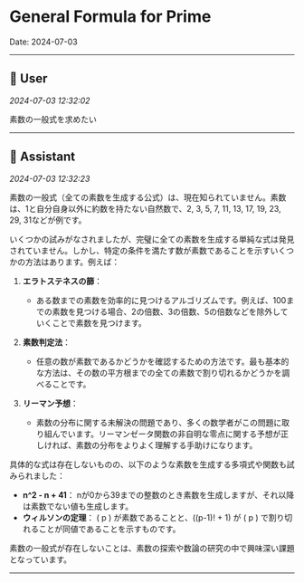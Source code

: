 # General Formula for Prime

Date: 2024-07-03

---

## 👤 User
*2024-07-03 12:32:02*

素数の一般式を求めたい

---

## 🤖 Assistant
*2024-07-03 12:32:23*

素数の一般式（全ての素数を生成する公式）は、現在知られていません。素数は、1と自分自身以外に約数を持たない自然数で、2, 3, 5, 7, 11, 13, 17, 19, 23, 29, 31などが例です。

いくつかの試みがなされましたが、完璧に全ての素数を生成する単純な式は発見されていません。しかし、特定の条件を満たす数が素数であることを示すいくつかの方法はあります。例えば：

1. **エラトステネスの篩**：
   - ある数までの素数を効率的に見つけるアルゴリズムです。例えば、100までの素数を見つける場合、2の倍数、3の倍数、5の倍数などを除外していくことで素数を見つけます。

2. **素数判定法**：
   - 任意の数が素数であるかどうかを確認するための方法です。最も基本的な方法は、その数の平方根までの全ての素数で割り切れるかどうかを調べることです。

3. **リーマン予想**：
   - 素数の分布に関する未解決の問題であり、多くの数学者がこの問題に取り組んでいます。リーマンゼータ関数の非自明な零点に関する予想が正しければ、素数の分布をよりよく理解する手助けになります。

具体的な式は存在しないものの、以下のような素数を生成する多項式や関数も試みられました：

- **n^2 - n + 41**： nが0から39までの整数のとき素数を生成しますが、それ以降は素数でない値も生成します。
- **ウィルソンの定理**： \( p \) が素数であることと、\((p-1)! + 1\) が \( p \) で割り切れることが同値であることを示すものです。

素数の一般式が存在しないことは、素数の探索や数論の研究の中で興味深い課題となっています。

---
